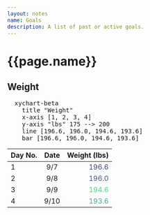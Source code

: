 ```yaml
---
layout: notes
name: Goals
description: A list of past or active goals.
---
```

<h1>{{page.name}}</h1>


<h2>Weight</h2>
  
<pre class="mermaid" >
  xychart-beta
    title "Weight" 
    x-axis [1, 2, 3, 4] 
    y-axis "lbs" 175 --> 200
    line [196.6, 196.0, 194.6, 193.6]
    bar [196.6, 196.0, 194.6, 193.6]
</pre>
  
|Day No.|Date|Weight (lbs)|
|:---|:---:|---:|
|1|9/7|<font color="444488"> 196.6</font>|
|2|9/8|<font color="445888"> 196.0</font>|
|3|9/9|<font color="#44D888">194.6</font>|
|4|9/10|<font color="#44A888">193.6</font>|
